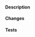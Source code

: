 #### Description
<!-- Describe this pull request. Link any issues that it might resolve. -->

#### Changes
<!-- List the changes to the SDK made by this pull request. -->

#### Tests
<!-- List the tests that were added by this pull request. -->

